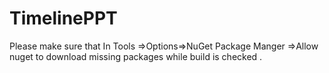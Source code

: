# TimelinePPT
Please make sure that In Tools =>Options=>NuGet Package Manger =>Allow nuget to download missing packages while build is checked .
